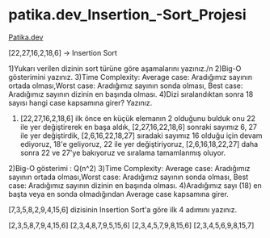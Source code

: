 # patika.dev_Insertion_-Sort_Projesi

[Patika.dev](https://www.patika.dev/tr)

[22,27,16,2,18,6] -> Insertion Sort

1)Yukarı verilen dizinin sort türüne göre aşamalarını yazınız./n
2)Big-O gösterimini yazınız.
3)Time Complexity: Average case: Aradığımız sayının ortada olması,Worst case: Aradığımız sayının sonda olması, Best case: Aradığımız sayının dizinin en başında olması.
4)Dizi sıralandıktan sonra 18 sayısı hangi case kapsamına girer? Yazınız.

1) [22,27,16,2,18,6] ilk önce en küçük elemanın 2 olduğunu bulduk onu 22 ile yer değiştirerek en başa aldık,
   [2,27,16,22,18,6] sonraki sayımız 6, 27 ile yer değiştirdik,
   [2,6,16,22,18,27] sıradaki sayımız 16 olduğu için devam ediyoruz, 18'e geliyoruz, 22 ile yer değiştiriyoruz,
   [2,6,16,18,22,27] daha sonra 22 ve 27'ye bakıyoruz ve sıralama tamamlanmış oluyor.
   
2)Big-O gösterimi : Q(n^2)
3)Time Complexity: Average case: Aradığımız sayının ortada olması,Worst case: Aradığımız sayının sonda olması, Best case: Aradığımız sayının dizinin en başında olması.
4)Aradığımız sayı (18) en başta veya en sonda olmadığından Average case kapsamına girer.



[7,3,5,8,2,9,4,15,6] dizisinin Insertion Sort'a göre ilk 4 adımını yazınız.

[2,3,5,8,7,9,4,15,6] 
[2,3,4,8,7,9,5,15,6]
[2,3,4,5,7,9,8,15,6]
[2,3,4,5,6,9,8,15,7]
